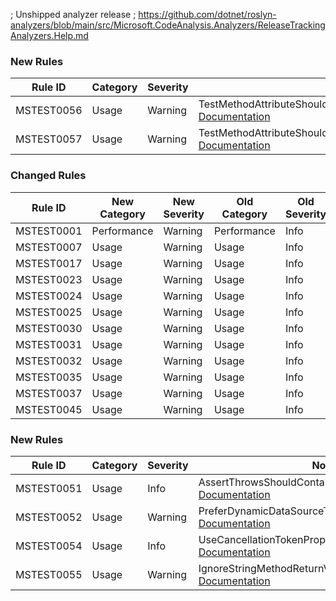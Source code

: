 ; Unshipped analyzer release
; https://github.com/dotnet/roslyn-analyzers/blob/main/src/Microsoft.CodeAnalysis.Analyzers/ReleaseTrackingAnalyzers.Help.md
### New Rules

Rule ID | Category | Severity | Notes
--------|----------|----------|-------
MSTEST0056 | Usage | Warning | TestMethodAttributeShouldNotHaveStringArgumentAnalyzer, [Documentation](https://learn.microsoft.com/dotnet/core/testing/mstest-analyzers/mstest0056)
MSTEST0057 | Usage | Warning | TestMethodAttributeShouldPropagateSourceInformationAnalyzer, [Documentation](https://learn.microsoft.com/dotnet/core/testing/mstest-analyzers/mstest0057)

### Changed Rules

Rule ID | New Category | New Severity | Old Category | Old Severity | Notes
--------|--------------|--------------|--------------|--------------|-------
MSTEST0001 | Performance | Warning | Performance | Info | UseParallelizeAttributeAnalyzer
MSTEST0007 | Usage | Warning | Usage | Info | UseAttributeOnTestMethodAnalyzer
MSTEST0017 | Usage | Warning | Usage | Info | AssertionArgsShouldBePassedInCorrectOrderAnalyzer
MSTEST0023 | Usage | Warning | Usage | Info | DoNotNegateBooleanAssertionAnalyzer
MSTEST0024 | Usage | Warning | Usage | Info | DoNotStoreStaticTestContextAnalyzer
MSTEST0025 | Usage | Warning | Usage | Info | PreferAssertFailOverAlwaysFalseConditionsAnalyzer
MSTEST0030 | Usage | Warning | Usage | Info | TypeContainingTestMethodShouldBeATestClassAnalyzer
MSTEST0031 | Usage | Warning | Usage | Info | DoNotUseSystemDescriptionAttributeAnalyzer
MSTEST0032 | Usage | Warning | Usage | Info | ReviewAlwaysTrueAssertConditionAnalyzer
MSTEST0035 | Usage | Warning | Usage | Info | UseDeploymentItemWithTestMethodOrTestClassAnalyzer
MSTEST0037 | Usage | Warning | Usage | Info | UseProperAssertMethodsAnalyzer
MSTEST0045 | Usage | Warning | Usage | Info | UseCooperativeCancellationForTimeoutAnalyzer

### New Rules

Rule ID | Category | Severity | Notes
--------|----------|----------|-------
MSTEST0051 | Usage | Info | AssertThrowsShouldContainSingleStatementAnalyzer, [Documentation](https://learn.microsoft.com/dotnet/core/testing/mstest-analyzers/mstest0051)
MSTEST0052 | Usage | Warning | PreferDynamicDataSourceTypeAutoDetectAnalyzer, [Documentation](https://learn.microsoft.com/dotnet/core/testing/mstest-analyzers/mstest0052)
MSTEST0054 | Usage | Info | UseCancellationTokenPropertyAnalyzer, [Documentation](https://learn.microsoft.com/dotnet/core/testing/mstest-analyzers/mstest0054)
MSTEST0055 | Usage | Warning | IgnoreStringMethodReturnValueAnalyzer, [Documentation](https://learn.microsoft.com/dotnet/core/testing/mstest-analyzers/mstest0055)
